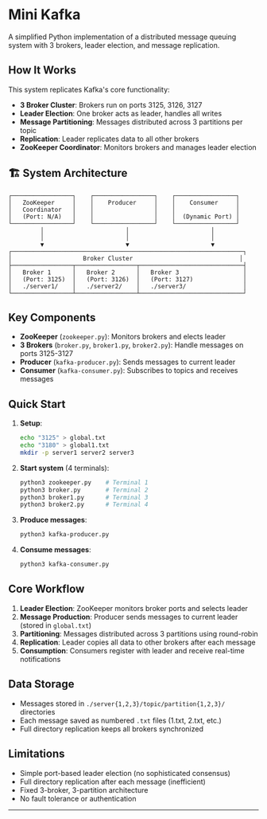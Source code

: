 # Mini Kafka

A simplified Python implementation of a distributed message queuing system with 3 brokers, leader election, and message replication.

## How It Works

This system replicates Kafka's core functionality:

- **3 Broker Cluster**: Brokers run on ports 3125, 3126, 3127
- **Leader Election**: One broker acts as leader, handles all writes
- **Message Partitioning**: Messages distributed across 3 partitions per topic
- **Replication**: Leader replicates data to all other brokers
- **ZooKeeper Coordinator**: Monitors brokers and manages leader election

## 🏗️ System Architecture

```
┌─────────────────┐    ┌─────────────────┐    ┌─────────────────┐
│   ZooKeeper     │    │    Producer     │    │    Consumer     │
│   Coordinator   │    │                 │    │                 │
│   (Port: N/A)   │    │                 │    │  (Dynamic Port) │
└─────────────────┘    └─────────────────┘    └─────────────────┘
         │                       │                       │
         │                       │                       │
         ▼                       ▼                       ▼
┌─────────────────────────────────────────────────────────────────┐
│                    Broker Cluster                              │
├─────────────────┬─────────────────┬─────────────────────────────┤
│   Broker 1      │   Broker 2      │   Broker 3                  │
│   (Port: 3125)  │   (Port: 3126)  │   (Port: 3127)              │
│   ./server1/    │   ./server2/    │   ./server3/                │
└─────────────────┴─────────────────┴─────────────────────────────┘
```

## Key Components

- **ZooKeeper** (`zookeeper.py`): Monitors brokers and elects leader
- **3 Brokers** (`broker.py`, `broker1.py`, `broker2.py`): Handle messages on ports 3125-3127
- **Producer** (`kafka-producer.py`): Sends messages to current leader
- **Consumer** (`kafka-consumer.py`): Subscribes to topics and receives messages

## Quick Start

1. **Setup**:
   ```bash
   echo "3125" > global.txt
   echo "3180" > global1.txt
   mkdir -p server1 server2 server3
   ```

2. **Start system** (4 terminals):
   ```bash
   python3 zookeeper.py    # Terminal 1
   python3 broker.py       # Terminal 2  
   python3 broker1.py      # Terminal 3
   python3 broker2.py      # Terminal 4
   ```

3. **Produce messages**:
   ```bash
   python3 kafka-producer.py
   ```

4. **Consume messages**:
   ```bash
   python3 kafka-consumer.py
   ```

## Core Workflow

1. **Leader Election**: ZooKeeper monitors broker ports and selects leader
2. **Message Production**: Producer sends messages to current leader (stored in `global.txt`)
3. **Partitioning**: Messages distributed across 3 partitions using round-robin
4. **Replication**: Leader copies all data to other brokers after each message
5. **Consumption**: Consumers register with leader and receive real-time notifications

## Data Storage

- Messages stored in `./server{1,2,3}/topic/partition{1,2,3}/` directories
- Each message saved as numbered `.txt` files (1.txt, 2.txt, etc.)
- Full directory replication keeps all brokers synchronized

## Limitations

- Simple port-based leader election (no sophisticated consensus)
- Full directory replication after each message (inefficient)
- Fixed 3-broker, 3-partition architecture
- No fault tolerance or authentication

---
